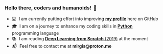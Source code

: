 ### Hello there, coders and humanoids! <span title="Yes, I'm waving at YOU!">&thinsp;👋</span>

- 💻 &nbsp;I am currently putting effort into improving [**my profile**](https://github.com/mirgis) here on GitHub
- 🎓 &nbsp;I am on a journey to enhance my coding skills in [**Python**](https://www.python.org/) programming language
- 📚 &nbsp;I am reading [**Deep Learning from Scratch** (2019)](https://www.amazon.com/Deep-Learning-Scratch-Building-Principles/dp/1492041416) at the moment
- 📬 &nbsp;Feel free to contact me at **&#x6d;&#x69;&#x72;&#x67;&#x69;&#x73;&#x40;&#x70;&#x72;&#x6f;&#x74;&#x6f;&#x6e;&#x2e;&#x6d;&#x65;**
